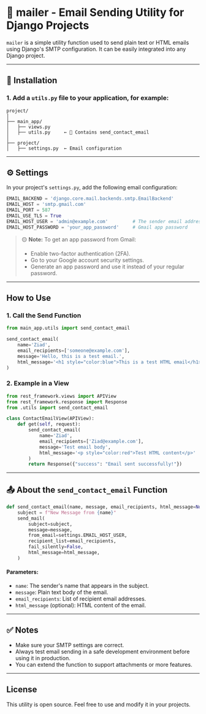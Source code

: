 
# 📧 mailer - Email Sending Utility for Django Projects

`mailer` is a simple utility function used to send plain text or HTML emails using Django's SMTP configuration. It can be easily integrated into any Django project.

---

## 🧱 Installation

### 1. Add a `utils.py` file to your application, for example:

```
project/
│
├── main_app/
│   ├── views.py
│   ├── utils.py     ← 📍 Contains send_contact_email
│
├── project/      
│   ├── settings.py  ← Email configuration
```

---

## ⚙️ Settings

In your project's `settings.py`, add the following email configuration:

```python
EMAIL_BACKEND = 'django.core.mail.backends.smtp.EmailBackend'
EMAIL_HOST = 'smtp.gmail.com'
EMAIL_PORT = 587
EMAIL_USE_TLS = True
EMAIL_HOST_USER = 'admin@example.com'         # The sender email address
EMAIL_HOST_PASSWORD = 'your_app_password'     # Gmail app password
```

> 🟡 **Note:** To get an app password from Gmail:
> - Enable two-factor authentication (2FA).
> - Go to your Google account security settings.
> - Generate an app password and use it instead of your regular password.

---

## How to Use

### 1. Call the Send Function

```python
from main_app.utils import send_contact_email

send_contact_email(
    name='Ziad',
    email_recipients=['someone@example.com'],
    message='Hello, this is a test email.',
    html_message='<h1 style="color:blue">This is a test HTML email</h1>'
)
```

### 2. Example in a View

```python
from rest_framework.views import APIView
from rest_framework.response import Response
from .utils import send_contact_email

class ContactEmailView(APIView):
    def get(self, request):
        send_contact_email(
            name='Ziad',
            email_recipients=['Ziad@example.com'],
            message='Test email body',
            html_message='<p style="color:red">Test HTML content</p>'
        )
        return Response({"success": "Email sent successfully!"})
```

---

## 📤 About the `send_contact_email` Function

```python
def send_contact_email(name, message, email_recipients, html_message=None):
    subject = f"New Message from {name}"
    send_mail(
        subject=subject,
        message=message,
        from_email=settings.EMAIL_HOST_USER,
        recipient_list=email_recipients,
        fail_silently=False,
        html_message=html_message,
    )
```

#### Parameters:
- `name`: The sender's name that appears in the subject.
- `message`: Plain text body of the email.
- `email_recipients`: List of recipient email addresses.
- `html_message` (optional): HTML content of the email.

---

## ✅ Notes

- Make sure your SMTP settings are correct.
- Always test email sending in a safe development environment before using it in production.
- You can extend the function to support attachments or more features.

---

## License

This utility is open source. Feel free to use and modify it in your projects.